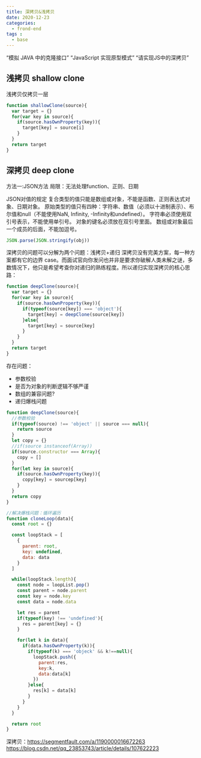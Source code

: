 ```yaml
---
title: 深拷贝&浅拷贝
date: 2020-12-23
categories:
  - frond-end
tags :
  - base
---
```


“模拟 JAVA 中的克隆接口”
“JavaScript 实现原型模式”
“请实现JS中的深拷贝”

## 浅拷贝 shallow clone
浅拷贝仅拷贝一层
```js
function shallowClone(source){
  var target = {}
  for(var key in source){
    if(source.hasOwnProperty(key)){
      target[key] = source[i]
    }
  }
  return target
}
```
## 深拷贝 deep clone

方法一:JSON方法
局限：无法处理function、正则、日期

JSON对值的规定
复合类型的值只能是数组或对象，不能是函数、正则表达式对象、日期对象。
原始类型的值只有四种：字符串、数值（必须以十进制表示）、布尔值和null（不能使用NaN, Infinity, -Infinity和undefined）。
字符串必须使用双引号表示，不能使用单引号。
对象的键名必须放在双引号里面。
数组或对象最后一个成员的后面，不能加逗号。
```js
JSON.parse(JSON.stringify(obj))
```
深拷贝的问题可以分解为两个问题：浅拷贝+递归
深拷贝没有完美方案，每一种方案都有它的边界 case。而面试官向你发问也并非是要求你破解人类未解之谜，多数情况下，他只是希望考查你对递归的熟练程度。所以递归实现深拷贝的核心思路：
```js
function deepClone(source){
  var target = {}
  for(var key in source){
    if(source.hasOwnProperty(key)){
      if(typeof(source[key]) === 'object'){
        target[key] = deepClone(source[key])
      }else{
        target[key] = source[key]
      }
    }
  }
  return target
}

```
存在问题：
- 参数校验
- 是否为对象的判断逻辑不够严谨
- 数组的兼容问题?
- 递归爆栈问题
```js
function deepClone(source){
  //参数校验
  if(typeof(source) !== 'object' || source === null){
    return source
  }
  let copy = {}
  //if(source instanceof(Array))
  if(source.constructor === Array){
    copy = []
  }
  for(let key in source){
    if(source.hasOwnProperty(key)){
      copy[key] = sourcep[key]
    }
  }
  return copy
}
```
```js
//解决爆栈问题：循环遍历
function cloneLoop(data){
  const root = {}

  const loopStack = [
    {
      parent: root,
      key: undefined,
      data: data
    }
  ]

  while(loopStack.length){
    const node = loopList.pop()
    const parent = node.parent
    const key = node.key
    const data = node.data

    let res = parent
    if(typeof(key) !== 'undefined'){
      res = parent[key] = {}
    }

    for(let k in data){
      if(data.hasOwnProperty(k)){
        if(typeof(k) === 'objeck' && k!==null){
          loopStack.push({
            parent:res,
            key:k,
            data:data[k]
          })
        }else{
          res[k] = data[k]
        }
      }
    }
  }

  return root
}
```
深拷贝：https://segmentfault.com/a/1190000016672263
https://blog.csdn.net/qq_23853743/article/details/107622223


